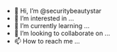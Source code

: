 - 👋 Hi, I’m @securitybeautystar
- 👀 I’m interested in ...
- 🌱 I’m currently learning ...
- 💞️ I’m looking to collaborate on ...
- 📫 How to reach me ...

<!---
securitybeautystar/securitybeautystar is a ✨ special ✨ repository because its `README.md` (this file) appears on your GitHub profile.
You can click the Preview link to take a look at your changes.
--->
